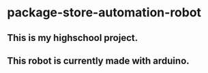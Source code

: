 # package-store-automation-robot

This is my highschool project.
-
This robot is currently made with arduino.
-
